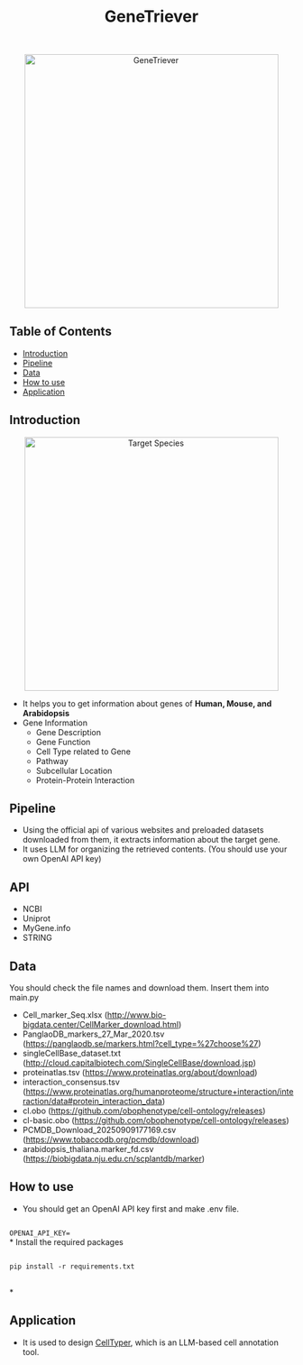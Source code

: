 <h1 align="center"> GeneTriever </h1> <br>
<p align="center">
  <a href="https://github.com/hyun-jin891/GeneTriever/tree/main">
    <img alt="GeneTriever" title="GeneTriever" src="https://i.imgur.com/CVkX8OY.png" width="450">
  </a>
</p>


<!-- START doctoc generated TOC please keep comment here to allow auto update -->
<!-- DON'T EDIT THIS SECTION, INSTEAD RE-RUN doctoc TO UPDATE -->
## Table of Contents

- [Introduction](#introduction)
- [Pipeline](#pipeline)
- [Data](#data)
- [How to use](#how-to-use)
- [Application](#application)

<!-- END doctoc generated TOC please keep comment here to allow auto update -->

## Introduction
<p align="center">
  <a href="https://github.com/hyun-jin891/GeneTriever/tree/main">
    <img alt="Target Species" title="Target Species" src="https://i.imgur.com/N7329gV.png" width="450">
  </a>
</p>

* It helps you to get information about genes of **Human, Mouse, and Arabidopsis**
* Gene Information
  * Gene Description
  * Gene Function
  * Cell Type related to Gene
  * Pathway
  * Subcellular Location
  * Protein-Protein Interaction

## Pipeline
* Using the official api of various websites and preloaded datasets downloaded from them, it extracts information about the target gene.
* It uses LLM for organizing the retrieved contents. (You should use your own OpenAI API key)

## API
* NCBI
* Uniprot
* MyGene.info
* STRING

## Data
You should check the file names and download them. Insert them into main.py

* Cell_marker_Seq.xlsx (http://www.bio-bigdata.center/CellMarker_download.html)
* PanglaoDB_markers_27_Mar_2020.tsv (https://panglaodb.se/markers.html?cell_type=%27choose%27)
* singleCellBase_dataset.txt (http://cloud.capitalbiotech.com/SingleCellBase/download.jsp)
* proteinatlas.tsv (https://www.proteinatlas.org/about/download)
* interaction_consensus.tsv (https://www.proteinatlas.org/humanproteome/structure+interaction/interaction/data#protein_interaction_data)
* cl.obo (https://github.com/obophenotype/cell-ontology/releases)
* cl-basic.obo (https://github.com/obophenotype/cell-ontology/releases)
* PCMDB_Download_20250909177169.csv (https://www.tobaccodb.org/pcmdb/download)
* arabidopsis_thaliana.marker_fd.csv (https://biobigdata.nju.edu.cn/scplantdb/marker)

## How to use
* You should get an OpenAI API key first and make .env file.
<code>
OPENAI_API_KEY=
</code>
* Install the required packages
<pre>
<code>
pip install -r requirements.txt
</code>
</pre>
* 




## Application
* It is used to design [CellTyper](https://github.com/SBBlaboratory/CellTyper), which is an LLM-based cell annotation tool.





